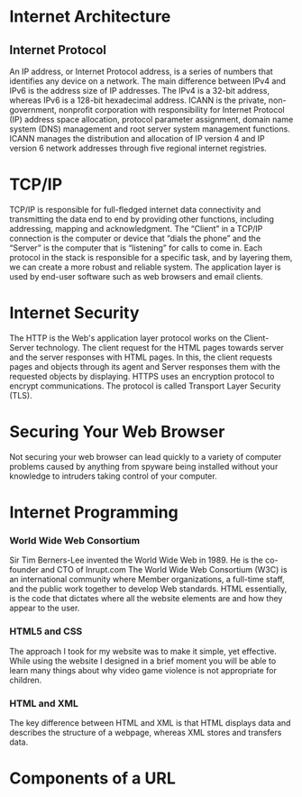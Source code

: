 # Internet Architecture 
## Internet Protocol
An IP address, or Internet Protocol address, is a series of numbers that identifies any device on a network. The main difference between IPv4 and IPv6 is the address size of IP addresses. The IPv4 is a 32-bit address, whereas IPv6 is a 128-bit hexadecimal address.
ICANN is the private, non-government, nonprofit corporation with responsibility for Internet Protocol (IP) address space allocation, protocol parameter assignment, domain name system (DNS) management and root server system management functions. ICANN manages the distribution and allocation of IP version 4 and IP version 6 network addresses through five regional internet registries.
#  TCP/IP
TCP/IP is responsible for full-fledged internet data connectivity and transmitting the data end to end by providing other functions, including addressing, mapping and acknowledgment. The “Client” in a TCP/IP connection is the computer or device that “dials the phone” and the “Server” is the computer that is “listening” for calls to come in.
Each protocol in the stack is responsible for a specific task, and by layering them, we can create a more robust and reliable system. The application layer is used by end-user software such as web browsers and email clients.
#  Internet Security
The HTTP is the Web's application layer protocol works on the Client-Server technology. The client request for the HTML pages towards server and the server responses with HTML pages. In this, the client requests pages and objects through its agent and Server responses them with the requested objects by displaying.
HTTPS uses an encryption protocol to encrypt communications. The protocol is called Transport Layer Security (TLS).
# Securing Your Web Browser
Not securing your web browser can lead quickly to a variety of computer problems caused by anything from spyware being installed without your knowledge to intruders taking control of your computer.
#  Internet Programming 
###  World Wide Web Consortium
Sir Tim Berners-Lee invented the World Wide Web in 1989. He is the co-founder and CTO of Inrupt.com The World Wide Web Consortium (W3C) is an international community where Member organizations, a full-time staff, and the public work together to develop Web standards.
HTML essentially, is the code that dictates where all the website elements are and how they appear to the user.
###  HTML5 and CSS
The approach I took for my website was to make it simple, yet effective. While using the website I designed in a brief moment you will be able to learn many things about why video game violence is not appropriate for children.
### HTML and XML
The key difference between HTML and XML is that HTML displays data and describes the structure of a webpage, whereas XML stores and transfers data.
# Components of a URL 
